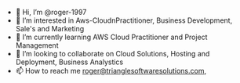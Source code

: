 

- 👋 Hi, I’m @roger-1997
- 👀 I’m interested in Aws-CloudnPractitioner, Business Development, Sale's and Marketing
- 🌱 I’m currently learning AWS Cloud Practitioner and Project Management
- 💞️ I’m looking to collaborate on Cloud Solutions, Hosting and Deployment, Business Analystics
- 📫 How to reach me roger@trianglesoftwaresolutions.com,

<!---
roger-1997/roger-1997 is a ✨ special ✨ repository because its `README.md` (this file) appears on your GitHub profile.
You can click the Preview link to take a look at your changes.
--->
